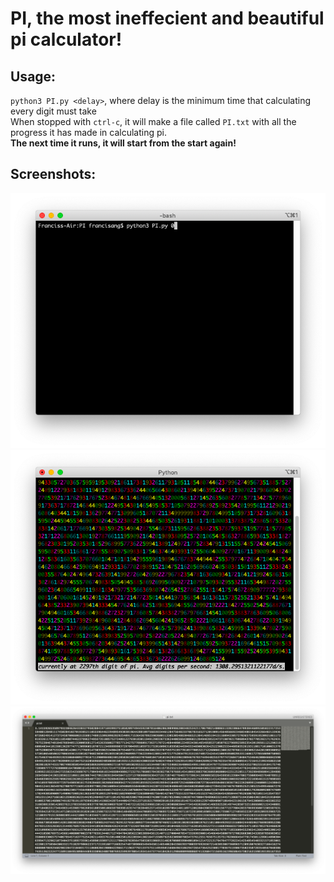 # PI, the most ineffecient and beautiful pi calculator!
## Usage:

`python3 PI.py <delay>`, where delay is the minimum time that calculating every digit must take  
When stopped with `ctrl-c`, it will make a file called `PI.txt` with all the progress it has made in calculating pi.  
**The next time it runs, it will start from the start again!**

## Screenshots:

![Command](https://github.com/lomnom/PI/blob/main/Screenshots/Screenshot%202021-05-20%20at%201.13.01%20PM.png)
![Running](https://github.com/lomnom/PI/blob/main/Screenshots/Screenshot%202021-05-20%20at%201.13.06%20PM.png)
![output](https://github.com/lomnom/PI/blob/main/Screenshots/Screenshot%202021-05-20%20at%201.13.29%20PM.png)
